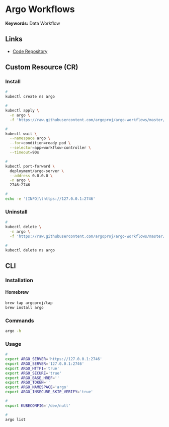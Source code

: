 # Argo Workflows

<!--
https://www.datarevenue.com/en-blog/airflow-vs-luigi-vs-argo-vs-mlflow-vs-kubeflow
-->

**Keywords:** Data Workflow

## Links

- [Code Repository](https://github.com/argoproj/argo-workflows)

## Custom Resource (CR)

### Install

```sh
#
kubectl create ns argo

#
kubectl apply \
  -n argo \
  -f 'https://raw.githubusercontent.com/argoproj/argo-workflows/master/manifests/quick-start-postgres.yaml'

#
kubectl wait \
  --namespace argo \
  --for=condition=ready pod \
  --selector=app=workflow-controller \
  --timeout=90s

#
kubectl port-forward \
  deployment/argo-server \
  --address 0.0.0.0 \
  -n argo \
  2746:2746

#
echo -e '[INFO]\thttps://127.0.0.1:2746'
```

### Uninstall

```sh
#
kubectl delete \
  -n argo \
  -f 'https://raw.githubusercontent.com/argoproj/argo-workflows/master/manifests/quick-start-postgres.yaml'

#
kubectl delete ns argo
```

## CLI

### Installation

#### Homebrew

```sh
brew tap argoproj/tap
brew install argo
```

### Commands

```sh
argo -h
```

### Usage

```sh
#
export ARGO_SERVER='https://127.0.0.1:2746'
export ARGO_SERVER='127.0.0.1:2746'
export ARGO_HTTP1='true'
export ARGO_SECURE='true'
export ARGO_BASE_HREF=''
export ARGO_TOKEN=''
export ARGO_NAMESPACE='argo'
export ARGO_INSECURE_SKIP_VERIFY='true'

#
export KUBECONFIG='/dev/null'

#
argo list
```

<!--
#
argo lint ./pipelines/*.yaml

#
export GITHUB_SHA=''

argo submit ./pipelines/dl.yaml \
  --labels assign-part=p1,model=sentiment \
  -p notebook-name=Assignment_2_p1 \
  -p mlflow-experiment=np-dl-2-p1-sentiment \
  -p git-ref="${GITHUB_SHA}"
-->
